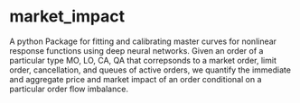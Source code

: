 # market_impact

A python Package for fitting and calibrating master curves for nonlinear response functions using deep neural networks. Given an order of a particular type MO, LO, CA, QA that correpsonds to a market order, limit order,
cancellation, and queues of active orders, we quantify the immediate and aggregate price and market impact of an order conditional on a particular order flow imbalance.

